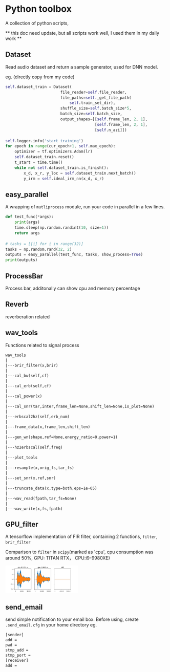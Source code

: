 # Python toolbox
A collection of python scripts,

** this doc need update, but all scripts work well, I used them in my daily work **

## Dataset

Read audio dataset and return a sample generator, used for DNN model. 

eg. (directly copy from my code)

```python
self.dataset_train = Dataset(                                           
                        file_reader=self.file_reader,                   
                        file_paths=self._get_file_path(                 
                            self.train_set_dir),                        
                        shuffle_size=self.batch_size*5,                 
                        batch_size=self.batch_size,                     
                        output_shapes=[[self.frame_len, 2, 1],          
                                       [self.frame_len, 2, 1],          
                                       [self.n_azi]])                                 
                                                                        
self.logger.info('start training')                                      
for epoch in range(cur_epoch+1, self.max_epoch):                        
    optimizer = tf.optimizers.Adam(lr)                                  
    self.dataset_train.reset()                                          
    t_start = time.time()                                               
    while not self.dataset_train.is_finish():                           
        x_d, x_r, y_loc = self.dataset_train.next_batch()               
        y_irm = self.ideal_irm_nn(x_d, x_r)     
```

## easy_parallel

A wrapping of  `mutliprocess` module, run your code in parallel in a few lines.

```python
def test_func(*args):                                                       
    print(args)                                                             
    time.sleep(np.random.randint(10, size=1))                                                                      
    return args                                                             
                                                                            
# tasks = [[i] for i in range(32)]                                          
tasks = np.random.rand(32, 2)                                               
outputs = easy_parallel(test_func, tasks, show_process=True)                
print(outputs)        
```

## ProcessBar

  Process bar, additonally can show cpu and memory percentage

## Reverb

reverberation related

## wav_tools

  Functions related to signal process
  ```
wav_tools
|
|---brir_filter(x,brir)
|
|---cal_bw(self,cf)
|
|---cal_erb(self,cf)
|
|---cal_power(x)
|
|---cal_snr(tar,inter,frame_len=None,shift_len=None,is_plot=None)
|
|---erbscal2hz(self,erb_num)
|
|---frame_data(x,frame_len,shift_len)
|
|---gen_wn(shape,ref=None,energy_ratio=0,power=1)
|
|---hz2erbscal(self,freq)
|
|---plot_tools
|
|---resample(x,orig_fs,tar_fs)
|
|---set_snr(x,ref,snr)
|
|---truncate_data(x,type=both,eps=1e-05)
|
|---wav_read(fpath,tar_fs=None)
|
|---wav_write(x,fs,fpath)
  ```

## GPU_filter
  A tensorflow implementation of FIR filter, containing 2 functions, `filter`, `brir_filter`

  Comparison to `filter` in `scipy`(marked as 'cpu', cpu consumption was around 50%, GPU: TITAN RTX， CPU:i9-9980XE)

  <img src='examples/images/GPU_Filter/brir_filter_cpu_gpu_diff.png' width=45%>

## send_email
send simple notification to your email box. Before using, create `.send_email.cfg` in your home directory
eg.
```
[sender]
add = 
pwd = 
stmp_add = 
stmp_port = 
[receiver]
add = 
```
